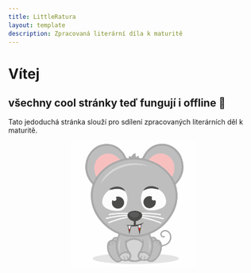 ```yaml
---
title: LittleRatura
layout: template
description: Zpracovaná literární díla k maturitě
---
```


# Vítej

## všechny cool stránky teď fungují i offline 👾

Tato jedoduchá stránka slouží pro sdílení zpracovaných literárních děl k maturitě.

<div style="text-align: center;"><img src="assets/img/mysicka.svg" alt="Logo" width="50%" height="50%"></div>
